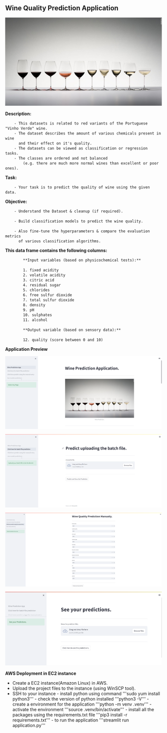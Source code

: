 ## Wine Quality Prediction Application 

![Alt text](/documents/images/wq.jpg)

**Description:**


        - This datasets is related to red variants of the Portuguese "Vinho Verde" wine.
        - The dataset describes the amount of various chemicals present in wine 
          and their effect on it's quality.
        - The datasets can be viewed as classification or regression tasks. 
        - The classes are ordered and not balanced
            (e.g. there are much more normal wines than excellent or poor ones).


**Task:** 

        - Your task is to predict the quality of wine using the given data.

**Objective:**



        - Understand the Dataset & cleanup (if required).
            
        - Build classification models to predict the wine quality.
            
        - Also fine-tune the hyperparameters & compare the evaluation metrics 
          of various classification algorithms.



**This data frame contains the following columns:**

            **Input variables (based on physicochemical tests):**
                
            1. fixed acidity
            2. volatile acidity
            3. citric acid
            4. residual sugar 
            5. chlorides
            6. free sulfur dioxide
            7. total sulfur dioxide
            8. density
            9. pH
            10. sulphates
            11. alcohol
                
            **Output variable (based on sensory data):**
                
            12. quality (score between 0 and 10)

**Application Preview**

![Alt text](/documents/images/app_home_page.png)

![Alt text](/documents/images/batch_prediction.png)

![Alt text](/documents/images/manual_prediction.png)

![Alt text](/documents/images/see_prediction.png)

**AWS Deployment in EC2 instance**
- Create a EC2 instance(Amazon Linux) in AWS.
- Upload the project files to the instance (using WinSCP tool).
- SSH to your instance
        - install python using command 
        '''sudo yum install python3'''
        - check the version of python installed 
        '''python3 -V'''
        - create a environment for the application 
        '''python -m venv .venv'''
        - activate the environment 
        '''source .venv/bin/activate'''
        - install all the packages using the requirements.txt file 
        '''pip3 install -r requirements.txt'''
        - to run the application
         '''streamlit run application.py'''